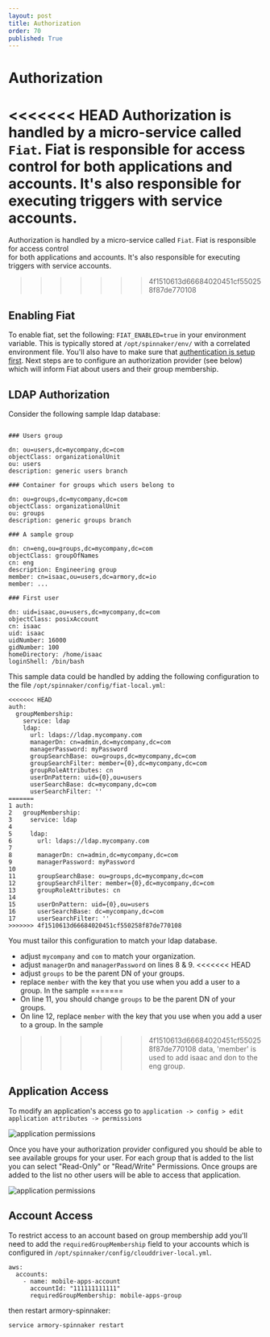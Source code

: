 ```yaml
---
layout: post
title: Authorization
order: 70
published: True
---
```


# Authorization
<<<<<<< HEAD
Authorization is handled by a micro-service called `Fiat`.  Fiat is responsible for access control for both applications and accounts.  It's also responsible for executing triggers with service accounts.
=======
Authorization is handled by a micro-service called `Fiat`.  Fiat is responsible for access control  
for both applications and accounts.  It's also responsible for executing triggers with service accounts.
>>>>>>> 4f1510613d66684020451cf550258f87de770108

## Enabling Fiat

To enable fiat, set the following: `FIAT_ENABLED=true` in your environment variable.  This is
typically stored at `/opt/spinnaker/env/` with a correlated environment file.  You'll also have to make sure that [authentication
is setup first](http://docs.armory.io/admin-guides/auth/).  Next steps are to configure an authorization provider (see below) which will inform Fiat
about users and their group membership.

## LDAP Authorization

Consider the following sample ldap database:

```

### Users group

dn: ou=users,dc=mycompany,dc=com
objectClass: organizationalUnit
ou: users
description: generic users branch

### Container for groups which users belong to

dn: ou=groups,dc=mycompany,dc=com
objectClass: organizationalUnit
ou: groups
description: generic groups branch

### A sample group

dn: cn=eng,ou=groups,dc=mycompany,dc=com
objectClass: groupOfNames
cn: eng
description: Engineering group
member: cn=isaac,ou=users,dc=armory,dc=io
member: ...

### First user

dn: uid=isaac,ou=users,dc=mycompany,dc=com
objectClass: posixAccount
cn: isaac
uid: isaac
uidNumber: 16000
gidNumber: 100
homeDirectory: /home/isaac
loginShell: /bin/bash
```

This sample data could be handled by adding the following configuration to the
file `/opt/spinnaker/config/fiat-local.yml`:

```
<<<<<<< HEAD
auth:
  groupMembership:
    service: ldap
    ldap:
      url: ldaps://ldap.mycompany.com
      managerDn: cn=admin,dc=mycompany,dc=com
      managerPassword: myPassword
      groupSearchBase: ou=groups,dc=mycompany,dc=com
      groupSearchFilter: member={0},dc=mycompany,dc=com
      groupRoleAttributes: cn
      userDnPattern: uid={0},ou=users
      userSearchBase: dc=mycompany,dc=com
      userSearchFilter: ''
=======
1 auth:
2   groupMembership:
3     service: ldap
4
5     ldap:
6       url: ldaps://ldap.mycompany.com
7
8       managerDn: cn=admin,dc=mycompany,dc=com
9       managerPassword: myPassword
10
11      groupSearchBase: ou=groups,dc=mycompany,dc=com
12      groupSearchFilter: member={0},dc=mycompany,dc=com
13      groupRoleAttributes: cn
14
15      userDnPattern: uid={0},ou=users
16      userSearchBase: dc=mycompany,dc=com
17      userSearchFilter: ''
>>>>>>> 4f1510613d66684020451cf550258f87de770108
```

You must tailor this configuration to match your ldap database.
* adjust `mycompany` and `com` to match your organization.
* adjust `managerDn` and `managerPassword` on lines 8 & 9.
<<<<<<< HEAD
* adjust `groups` to be the parent DN of your groups.
* replace `member` with the key that you use when you add a user to a group. In the sample
=======
* On line 11, you should change `groups` to be the parent DN of your groups.
* On line 12, replace `member` with the key that you use when you add a user to a group. In the sample
>>>>>>> 4f1510613d66684020451cf550258f87de770108
data, 'member' is used to add isaac and don to the eng group.

## Application Access

To modify an application's access go to `application -> config > edit application attributes -> permissions`

![application permissions](https://cl.ly/0Z3j0k1L3Q0m/Image%202017-08-09%20at%2012.34.13%20PM.png)

Once you have your authorization provider configured you should be able to see available groups for your user.  For each group that is added to the list you can select "Read-Only" or "Read/Write" Permissions.  Once groups are added to the list no other users will be able to access that application.  

![application permissions](https://cl.ly/2K3D0V3F170i/Image%202017-08-09%20at%2012.35.25%20PM.png)

## Account Access

To restrict access to an account based on group membership add you'll need to add
the `requiredGroupMembership` field to your accounts which is configured in
`/opt/spinnaker/config/clouddriver-local.yml`.

```
aws:
  accounts:
    - name: mobile-apps-account
      accountId: "111111111111"
      requiredGroupMembership: mobile-apps-group
```

then restart armory-spinnaker:
```
service armory-spinnaker restart
```

